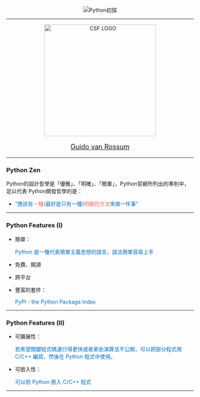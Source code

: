 <center>
<img src="https://i.imgur.com/eIbqViB.png" title="Python初探" alt="Python初探"/>
</center>

---

<center>
<img src="https://i.imgur.com/WnKRmBo.png" title="CSF LOGO" alt="CSF LOGO" width="300" />

<font size=4>

[Guido van Rossum](http://www.codejudger.com "創辦人") 

</font>

</center>

---

### Python Zen ###

Python的設計哲學是「優雅」、「明確」、「簡單」，Python官網所列出的準則中，足以代表 Python開發哲學的是：


* <font color=0070c0>"應該有<font  color=f2635f>一種</font>(最好是只有一種)<font color=f2635f>明顯的方法</font>來做一件事"</font>
---

### Python Features (I) ###

* 簡單：

  <font color=0070c0>Python 是一種代表簡單主義思想的語言，語法簡單容易上手</font>

* 免費、開源
* 跨平台
* 豐富的套件：

  <font color=0070c0>PyPI - the Python Package Index</font>

---

### Python Features (II) ###

* 可擴展性：

  <font color=0070c0>若希望關鍵程式碼運行得更快或者某些演算法不公開，可以把部分程式用 C/C++ 編寫，然後在 Python 程式中使用。</font>

* 可嵌入性：

  <font color=0070c0>可以把 Python 嵌入 C/C++ 程式</font>

---


